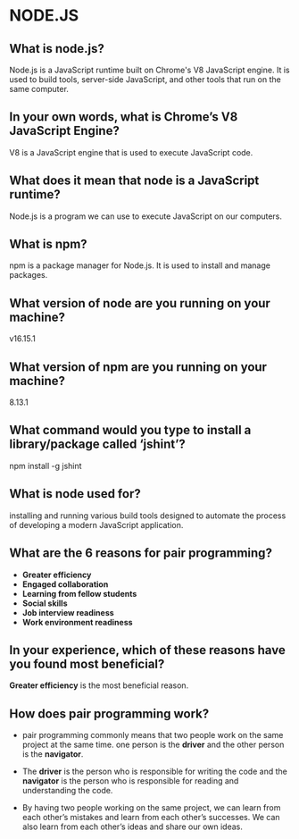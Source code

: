 # NODE.JS

## What is node.js?

Node.js is a JavaScript runtime built on Chrome's V8 JavaScript engine. It is used to build tools, server-side JavaScript, and other tools that run on the same computer.

## In your own words, what is Chrome’s V8 JavaScript Engine?

V8 is a JavaScript engine that is used to execute JavaScript code.

## What does it mean that node is a JavaScript runtime?

Node.js is a program we can use to execute JavaScript on our computers.

## What is npm?

npm is a package manager for Node.js. It is used to install and manage packages.

## What version of node are you running on your machine?

v16.15.1

## What version of npm are you running on your machine?

8.13.1

## What command would you type to install a library/package called ‘jshint’?

npm install -g jshint

## What is node used for?

installing and running various build tools designed to automate the process of developing a modern JavaScript application.

## What are the 6 reasons for pair programming?

- **Greater efficiency**
- **Engaged collaboration**
- **Learning from fellow students**
- **Social skills**
- **Job interview readiness**
- **Work environment readiness**

## In your experience, which of these reasons have you found most beneficial?

**Greater efficiency** is the most beneficial reason.

## How does pair programming work?

- pair programming commonly means that two people work on the same project at the same time. one person is the **driver** and the other person is the **navigator**.

- The **driver** is the person who is responsible for writing the code and the **navigator** is the person who is responsible for reading and understanding the code.

- By having two people working on the same project, we can learn from each other’s mistakes and learn from each other’s successes. We can also learn from each other’s ideas and share our own ideas.
